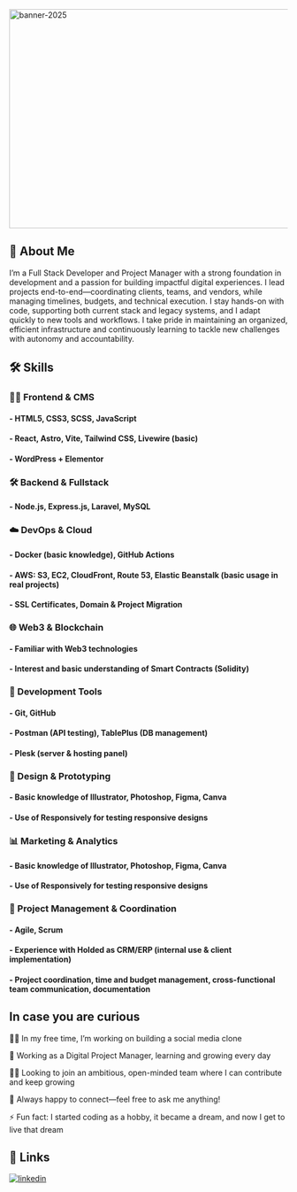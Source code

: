 <img width="1584" height="396" alt="banner-2025" src="https://github.com/user-attachments/assets/0e774ba5-424f-443c-a727-0869f734df09" />

## 🚀 About Me

I’m a Full Stack Developer and Project Manager with a strong foundation in development and a passion for building impactful digital experiences. I lead projects end-to-end—coordinating clients, teams, and vendors, while managing timelines, budgets, and technical execution. I stay hands-on with code, supporting both current stack and legacy systems, and I adapt quickly to new tools and workflows. I take pride in maintaining an organized, efficient infrastructure and continuously learning to tackle new challenges with autonomy and accountability.


## 🛠️ Skills

### 🧑‍💻 Frontend & CMS
#### - HTML5, CSS3, SCSS, JavaScript
#### - React, Astro, Vite, Tailwind CSS, Livewire (basic)
#### - WordPress + Elementor
### 🛠️ Backend & Fullstack
#### - Node.js, Express.js, Laravel, MySQL
### ☁️ DevOps & Cloud
#### - Docker (basic knowledge), GitHub Actions
#### - AWS: S3, EC2, CloudFront, Route 53, Elastic Beanstalk (basic usage in real projects)
#### - SSL Certificates, Domain & Project Migration
### 🌐 Web3 & Blockchain
#### - Familiar with Web3 technologies
#### - Interest and basic understanding of Smart Contracts (Solidity)
### 🧪 Development Tools
#### - Git, GitHub
#### - Postman (API testing), TablePlus (DB management)
#### - Plesk (server & hosting panel)
### 🎨 Design & Prototyping
#### - Basic knowledge of Illustrator, Photoshop, Figma, Canva
#### - Use of Responsively for testing responsive designs
### 📊 Marketing & Analytics
#### - Basic knowledge of Illustrator, Photoshop, Figma, Canva
#### - Use of Responsively for testing responsive designs
### 🧩 Project Management & Coordination
#### - Agile, Scrum
#### - Experience with Holded as CRM/ERP (internal use & client implementation)
#### - Project coordination, time and budget management, cross-functional team communication, documentation

## In case you are curious

👩‍💻 In my free time, I’m working on building a social media clone

💼 Working as a Digital Project Manager, learning and growing every day

👯‍♀️ Looking to join an ambitious, open-minded team where I can contribute and keep growing

💬 Always happy to connect—feel free to ask me anything!

⚡️ Fun fact: I started coding as a hobby, it became a dream, and now I get to live that dream


## 🔗 Links

[![linkedin](https://img.shields.io/badge/linkedin-0A66C2?style=for-the-badge&logo=linkedin&logoColor=white)](https://www.linkedin.com/feed/?highlightedUpdateType=SHARED_BY_YOUR_NETWORK&highlightedUpdateUrn=urn%3Ali%3Aactivity%3A7210937491875393536)

